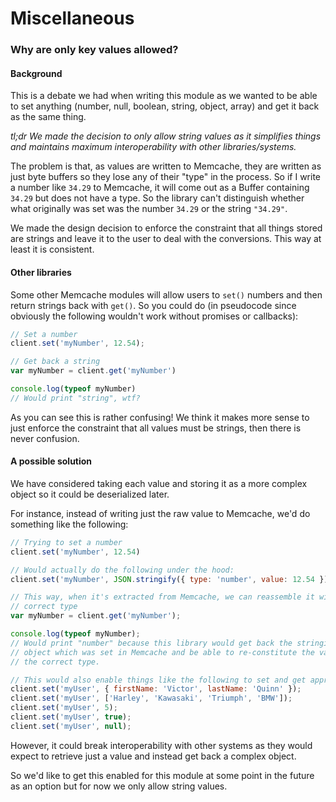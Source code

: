 # Miscellaneous

### Why are only key values allowed?

#### Background

This is a debate we had when writing this module as we wanted to be able to set
anything (number, null, boolean, string, object, array) and get it back as the
same thing.

*tl;dr We made the decision to only allow string values as it simplifies things
and maintains maximum interoperability with other libraries/systems.*

The problem is that, as values are written to Memcache, they are written as just
byte buffers so they lose any of their "type" in the process. So if I write a
number like `34.29` to Memcache, it will come out as a Buffer containing `34.29`
but does not have a type. So the library can't distinguish whether what
originally was set was the number `34.29` or the string `"34.29"`.

We made the design decision to enforce the constraint that all things stored are
strings and leave it to the user to deal with the conversions. This way at least
it is consistent.

#### Other libraries

Some other Memcache modules will allow users to `set()` numbers and then return
strings back with `get()`. So you could do (in pseudocode since obviously the
following wouldn't work without promises or callbacks):

```javascript
// Set a number
client.set('myNumber', 12.54);

// Get back a string
var myNumber = client.get('myNumber')

console.log(typeof myNumber)
// Would print "string", wtf?
```

As you can see this is rather confusing! We think it makes more sense to just
enforce the constraint that all values must be strings, then there is never
confusion.

#### A possible solution

We have considered taking each value and storing it as a more complex object so
it could be deserialized later.

For instance, instead of writing just the raw value to Memcache, we'd do
something like the following:

```javascript
// Trying to set a number
client.set('myNumber', 12.54)

// Would actually do the following under the hood:
client.set('myNumber', JSON.stringify({ type: 'number', value: 12.54 });

// This way, when it's extracted from Memcache, we can reassemble it with the
// correct type
var myNumber = client.get('myNumber');

console.log(typeof myNumber);
// Would print "number" because this library would get back the stringified
// object which was set in Memcache and be able to re-constitute the value to
// the correct type.

// This would also enable things like the following to set and get appropriately:
client.set('myUser', { firstName: 'Victor', lastName: 'Quinn' });
client.set('myUser', ['Harley', 'Kawasaki', 'Triumph', 'BMW']);
client.set('myUser', 5);
client.set('myUser', true);
client.set('myUser', null);
```

However, it could break interoperability with other systems as they would expect
to retrieve just a value and instead get back a complex object.

So we'd like to get this enabled for this module at some point in the future as
an option but for now we only allow string values.
